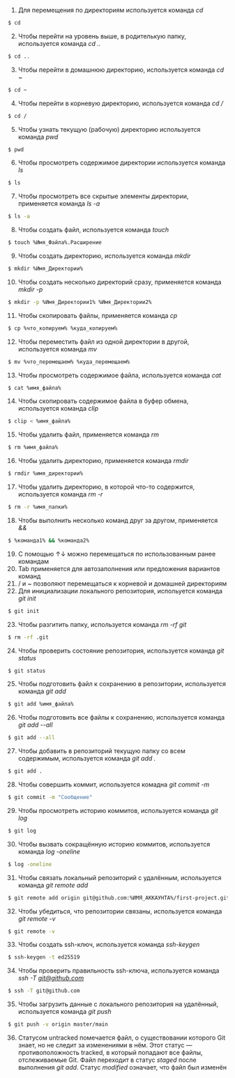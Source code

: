 
1. Для перемещения по директориям используется команда *cd*
```bash
$ cd
```
2. Чтобы перейти на уровень выше, в родителькую папку, используется команда *cd ..*
```bash
$ cd ..
```
3. Чтобы перейти в домашнюю директорию, используется команда *cd ~*
```bash
$ cd ~
```
4. Чтобы перейти в корневую директорию, используется команда *cd /*
```bash
$ cd /
```
5. Чтобы узнать текущую (рабочую) директорию используется команда *pwd*
```bash
$ pwd
``` 
6. Чтобы просмотреть содержимое директории используется команда *ls*
```bash
$ ls
``` 
7. Чтобы просмотреть все скрытые элементы директории, применяется команда *ls -a*
```bash
$ ls -a
```
8. Чтобы создать файл, используется команда *touch*
```bash
$ touch %Имя_Файла%.Расширение
```
9. Чтобы создать директорию, используется команда *mkdir*
```bash
$ mkdir %Имя_Директории%
```
10. Чтобы создать несколько директорий сразу, применяется команда *mkdir -p*
```bash
$ mkdir -p %Имя_Директории1% %Имя_Директории2%
```
11. Чтобы скопировать файлы, применяется команда *cp* 
```bash
$ cp %что_копируем% %куда_копируем%
```
12. Чтобы переместить файл из одной директории в другой, используется команда *mv*
```bash
$ mv %что_перемещаем% %куда_перемещаем%
```
13. Чтобы просмотреть содержимое файла, используется команда *cat*
```bash
$ cat %имя_файла%
```
14. Чтобы скопировать содержимое файла в буфер обмена, используется команда *clip*
```bash
$ clip < %имя_файла%
```
15. Чтобы удалить файл, применяется команда *rm*
```bash
$ rm %имя_файла%
```
16. Чтобы удалить директорию, применяется команда *rmdir*
```bash
$ rmdir %имя_директории%
```
17. Чтобы удалить директорию, в которой что-то содержится, используется команда *rm -r* 
```bash
$ rm -r %имя_папки%
```
18. Чтобы выполнить несколько команд друг за другом, применяется *&&*
```bash
$ %команда1% && %команда2%
```
19. С помощью ↑↓ можно перемещаться по использованным ранее командам
20. Tab применяется для автозаполнения или предложения вариантов команд
21. / и ~ позволяют перемещаться к корневой и домашней директориям 
22. Для инициализации локального репозитория, испольуется команда *git init*
```bash
$ git init
```
23. Чтобы разгитить папку, используется команда *rm -rf git*
```bash
$ rm -rf .git
```
24. Чтобы проверить состояние репозитория, используется команда *git status*
```bash
$ git status
```
25. Чтобы подготовить файл к сохранению в репозитории, используется команда *git add*
```bash
$ git add %имя_файла%
```
26. Чтобы подготовить все файлы к сохранению, используется команда *git add --all*
```bash
$ git add --all
```
27. Чтобы добавить в репозиторий текущую папку со всем содержимым, используется команда *git add .*
```bash
$ git add .
```
28. Чтобы совершить коммит, используется комадна *git commit -m*
```bash
$ git commit -m "Сообщение"
```
29. Чтобы просмотреть историю коммитов, используется команда *git log*
```bash
$ git log
```
30. Чтобы вызвать сокращённую историю  коммитов, используется команда *log -oneline*
```bash
$ log -oneline
```
31. Чтобы связать локальный репозиторий с удалённым, используется команда *git remote add*
```bash
$ git remote add origin git@github.com:%ИМЯ_АККАУНТА%/first-project.git 
```
32. Чтобы убедиться, что репозитории связаны, используется команда *git remote -v*
```bash
$ git remote -v
```
33. Чтобы создать ssh-ключ, используется команда *ssh-keygen*
```bash
$ ssh-keygen -t ed25519
```
34. Чтобы проверить правильность ssh-ключа, используется команда *ssh -T git@github.com*
```bash
$ ssh -T git@github.com
```
35. Чтобы загрузить данные с локального репозитория на удалённый, используется команда *git push*
```bash
$ git push -v origin master/main
```
36. Статусом untracked помечается файл, о существовании которого Git знает, но не следит за изменениями в нём. Этот статус — противоположность tracked, в который попадают все файлы, отслеживаемые Git. Файл переходит в статус *staged* после выполнения *git add*. Статус *modified* означает, что файл был изменён


